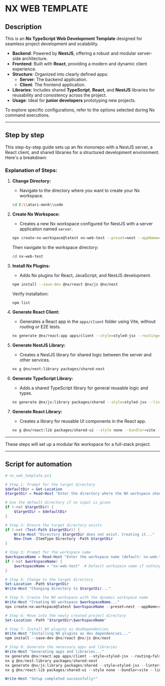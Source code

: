 # NX WEB TEMPLATE

## Description

This is an **Nx TypeScript Web Development Template** designed for seamless project development and scalability.

-   **Backend**: Powered by **NestJS**, offering a robust and modular server-side architecture.
-   **Frontend**: Built with **React**, providing a modern and dynamic client experience.
-   **Structure**: Organized into clearly defined apps:
    -   **Server**: The backend application.
    -   **Client**: The frontend application.
-   **Libraries**: Includes shared **TypeScript**, **React**, and **NestJS** libraries for reusability and consistency across the project.
-   **Usage**: Ideal for **junior developers** prototyping new projects.

To explore specific configurations, refer to the options selected during Nx command executions.

---

## Step by step

This step-by-step guide sets up an Nx monorepo with a NestJS server, a React client, and shared libraries for a structured development environment. Here's a breakdown:

### Explanation of Steps:

1. **Change Directory:**

    - Navigate to the directory where you want to create your Nx workspace.

    ```bash
    cd C:\\atari-monk\\code
    ```

2. **Create Nx Workspace:**

    - Creates a new Nx workspace configured for NestJS with a server application named `server`.

    ```bash
    npx create-nx-workspace@latest nx-web-test --preset=nest --appName=server --ci=skip --formatter=prettier --e2eTestRunner=none --docker=false
    ```

    Then navigate to the workspace directory:

    ```bash
    cd nx-web-test
    ```

3. **Install Nx Plugins:**

    - Adds Nx plugins for React, JavaScript, and NestJS development.

    ```bash
    npm install --save-dev @nx/react @nx/js @nx/nest
    ```

    Verify installation:

    ```bash
    npm list
    ```

4. **Generate React Client:**

    - Generates a React app in the `apps/client` folder using Vite, without routing or E2E tests.

    ```bash
    nx generate @nx/react:app apps/client --style=styled-jsx --routing=false --bundler=vite --linter=eslint --unitTestRunner=vitest --e2eTestRunner=none
    ```

5. **Generate NestJS Library:**

    - Creates a NestJS library for shared logic between the server and other services.

    ```bash
    nx g @nx/nest:library packages/shared-nest
    ```

6. **Generate TypeScript Library:**

    - Adds a shared TypeScript library for general reusable logic and types.

    ```bash
    nx generate @nx/js:library packages/shared --style=styled-jsx --linter=eslint --unitTestRunner=vitest --bundler=vite
    ```

7. **Generate React Library:**

    - Creates a library for reusable UI components in the React app.

    ```bash
    nx g @nx/react:lib packages/shared-ui --style none --bundler=vite --linter=eslint --unitTestRunner=vitest
    ```

---

These steps will set up a modular Nx workspace for a full-stack project.

---

## Script for automation

```powershell
# nx_web_template.ps1

# Step 1: Prompt for the target directory
$defaultDir = Get-Location
$targetDir = Read-Host "Enter the directory where the NX workspace should be created (default: $defaultDir)"

# Use the default directory if no input is given
if (-not $targetDir) {
    $targetDir = $defaultDir
}

# Step 2: Ensure the target directory exists
if (-not (Test-Path $targetDir)) {
    Write-Host "Directory $targetDir does not exist. Creating it..."
    New-Item -ItemType Directory -Path $targetDir
}

# Step 3: Prompt for the workspace name
$workspaceName = Read-Host "Enter the workspace name (default: nx-web-test)"
if (-not $workspaceName) {
    $workspaceName = "nx-web-test"  # Default workspace name if nothing is entered
}

# Step 4: Change to the target directory
Set-Location -Path $targetDir
Write-Host "Changing directory to $targetDir..."

# Step 5: Create the NX workspace with the dynamic workspace name
Write-Host "Creating NX workspace $workspaceName..."
npx create-nx-workspace@latest $workspaceName --preset=nest --appName=server --ci=skip --formatter=prettier --e2eTestRunner=none --docker=false

# Step 6: Move into the newly created project directory
Set-Location -Path "$targetDir\$workspaceName"

# Step 7: Install NX plugins as devDependencies
Write-Host "Installing NX plugins as dev dependencies..."
npm install --save-dev @nx/react @nx/js @nx/nest

# Step 8: Generate the necessary apps and libraries
Write-Host "Generating apps and libraries..."
nx generate @nx/react:app apps/client --style=styled-jsx --routing=false --bundler=vite --linter=eslint --unitTestRunner=vitest --e2eTestRunner=none
nx g @nx/nest:library packages/shared-nest
nx generate @nx/js:library packages/shared --style=styled-jsx --linter=eslint --unitTestRunner=vitest --bundler=vite
nx g @nx/react:lib packages/shared-ui --style none --bundler=vite --linter=eslint --unitTestRunner=vitest

Write-Host "Setup completed successfully!"
```
